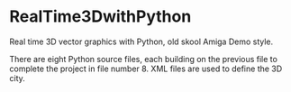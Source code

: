 # RealTime3DwithPython
Real time 3D vector graphics with Python, old skool Amiga Demo style.

There are eight Python source files, each building on the previous file to complete the project in file number 8.
XML files are used to define the 3D city.
